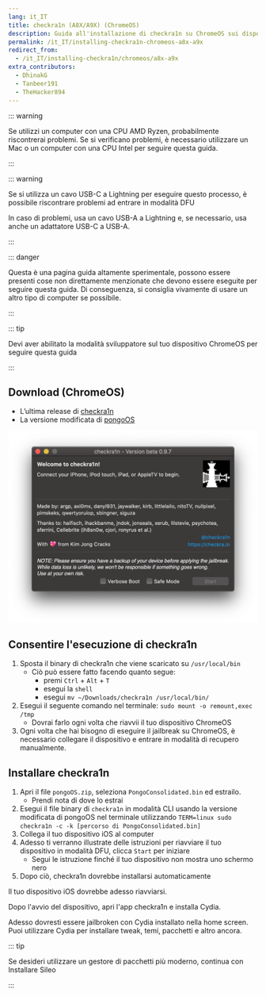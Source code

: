 ```yaml
---
lang: it_IT
title: checkra1n (A8X/A9X) (ChromeOS)
description: Guida all'installazione di checkra1n su ChromeOS sui dispositivi A9X e A8X
permalink: /it_IT/installing-checkra1n-chromeos-a8x-a9x
redirect_from:
  - /it_IT/installing-checkra1n/chromeos/a8x-a9x
extra_contributors:
  - DhinakG
  - Tanbeer191
  - TheHacker894
---
```


::: warning

Se utilizzi un computer con una CPU AMD Ryzen, probabilmente riscontrerai problemi. Se si verificano problemi, è necessario utilizzare un Mac o un computer con una CPU Intel per seguire questa guida.

:::

::: warning

Se si utilizza un cavo USB-C a Lightning per eseguire questo processo, è possibile riscontrare problemi ad entrare in modalità DFU

In caso di problemi, usa un cavo USB-A a Lightning e, se necessario, usa anche un adattatore USB-C a USB-A.

:::

::: danger

Questa è una pagina guida altamente sperimentale, possono essere presenti cose non direttamente menzionate che devono essere eseguite per seguire questa guida. Di conseguenza, si consiglia vivamente di usare un altro tipo di computer se possibile.

:::

::: tip

Devi aver abilitato la modalità sviluppatore sul tuo dispositivo ChromeOS per seguire questa guida

:::

## Download (ChromeOS)

- L’ultima release di [checkra1n](https://checkra.in)
- La versione modificata di [pongoOS](https://github.com/checkra1n/BugTracker/files/6429930/Pongo.zip)

![Uno screenshot dell’applicazione di checkra1n](/assets/images/checkra1n.png)

## Consentire l'esecuzione di checkra1n

1. Sposta il binary di checkra1n che viene scaricato su `/usr/local/bin`
    - Ciò può essere fatto facendo quanto segue:
      - premi `Ctrl` + `Alt` + `T`
      - esegui la `shell`
      - esegui `mv ~/Downloads/checkra1n /usr/local/bin/`
1. Esegui il seguente comando nel terminale: `sudo mount -o remount,exec /tmp`
    - Dovrai farlo ogni volta che riavvii il tuo dispositivo ChromeOS
1. Ogni volta che hai bisogno di eseguire il jailbreak su ChromeOS, è necessario collegare il dispositivo e entrare in modalità di recupero manualmente.

## Installare checkra1n

1. Apri il file `pongoOS.zip`, seleziona `PongoConsolidated.bin` ed estrailo.
    - Prendi nota di dove lo estrai
1. Esegui il file binary di `checkra1n` in modalità CLI usando la versione modificata di pongoOS nel terminale utilizzando `TERM=linux sudo checkra1n -c -k [percorso di PongoConsolidated.bin]`
1. Collega il tuo dispositivo iOS al computer
1. Adesso ti verranno illustrate delle istruzioni per riavviare il tuo dispositivo in <router-link to="/it_IT/faq/#what-is-dfu-mode">modalità DFU</router-link>, clicca `Start` per iniziare
    - Segui le istruzione finché il tuo dispositivo non mostra uno schermo nero
1. Dopo ciò, checkra1n dovrebbe installarsi automaticamente

Il tuo dispositivo iOS dovrebbe adesso riavviarsi.

Dopo l'avvio del dispositivo, apri l'app checkra1n e installa Cydia.

Adesso dovresti essere jailbroken con Cydia installato nella home screen. Puoi utilizzare Cydia per installare <router-link to="/it_IT/faq/#what-are-tweaks">tweak</router-link>, temi, pacchetti e altro ancora.

::: tip

Se desideri utilizzare un gestore di pacchetti più moderno, continua con <router-link to="/it_IT/installing-sileo">Installare Sileo</router-link>

:::